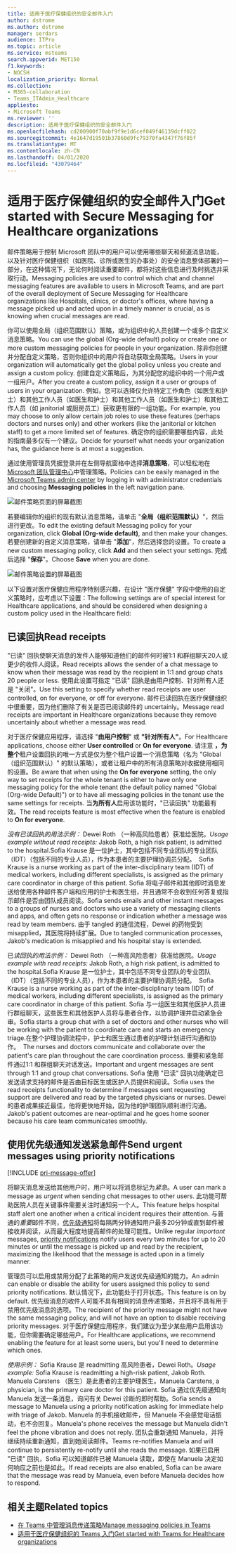 ```yaml
---
title: 适用于医疗保健组织的安全邮件入门
author: dstrome
ms.author: dstrome
manager: serdars
audience: ITPro
ms.topic: article
ms.service: msteams
search.appverid: MET150
f1.keywords:
- NOCSH
localization_priority: Normal
ms.collection:
- M365-collaboration
- Teams_ITAdmin_Healthcare
appliesto:
- Microsoft Teams
ms.reviewer: ''
description: 适用于医疗保健组织的安全邮件入门
ms.openlocfilehash: cd200900f70abf9f9e1d6cef049f46139dcff022
ms.sourcegitcommit: 4e1647d19501b37860d9fc79370fa4347f76f85f
ms.translationtype: MT
ms.contentlocale: zh-CN
ms.lasthandoff: 04/01/2020
ms.locfileid: "43079464"
---
```

# <a name="get-started-with-secure-messaging-for-healthcare-organizations"></a><span data-ttu-id="2d9da-103">适用于医疗保健组织的安全邮件入门</span><span class="sxs-lookup"><span data-stu-id="2d9da-103">Get started with Secure Messaging for Healthcare organizations</span></span>

<span data-ttu-id="2d9da-104">邮件策略用于控制 Microsoft 团队中的用户可以使用哪些聊天和频道消息功能，以及针对医疗保健组织（如医院、诊所或医生的办事处）的安全消息整体部署的一部分，在这种情况下，无论何时阅读重要邮件，都将对这些信息进行及时挑选并采取行动。</span><span class="sxs-lookup"><span data-stu-id="2d9da-104">Messaging policies are used to control which chat and channel messaging features are available to users in Microsoft Teams, and are part of the overall deployment of Secure Messaging for Healthcare organizations like Hospitals, clinics, or doctor's offices, where having a message picked up and acted upon in a timely manner is crucial, as is knowing when crucial messages are read.</span></span>

<span data-ttu-id="2d9da-105">你可以使用全局（组织范围默认）策略，或为组织中的人员创建一个或多个自定义消息策略。</span><span class="sxs-lookup"><span data-stu-id="2d9da-105">You can use the global (Org-wide default) policy or create one or more custom messaging policies for people in your organization.</span></span> <span data-ttu-id="2d9da-106">除非你创建并分配自定义策略，否则你组织中的用户将自动获取全局策略。</span><span class="sxs-lookup"><span data-stu-id="2d9da-106">Users in your organization will automatically get the global policy unless you create and assign a custom policy.</span></span> <span data-ttu-id="2d9da-107">创建自定义策略后，为其分配您的组织中的一个用户或一组用户。</span><span class="sxs-lookup"><span data-stu-id="2d9da-107">After you create a custom policy, assign it a user or groups of users in your organization.</span></span> <span data-ttu-id="2d9da-108">例如，您可以选择仅允许特定工作角色（如医生和护士）和其他工作人员（如医生和护士）和其他工作人员（如医生和护士）和其他工作人员（如 janitorial 或厨房员工）获取更有限的一组功能。</span><span class="sxs-lookup"><span data-stu-id="2d9da-108">For example, you may choose to only allow certain job roles to use these features (perhaps doctors and nurses only) and other workers (like the janitorial or kitchen staff) to get a more limited set of features.</span></span> <span data-ttu-id="2d9da-109">确定你的组织需要哪些内容，此处的指南最多仅有一个建议。</span><span class="sxs-lookup"><span data-stu-id="2d9da-109">Decide for yourself what needs your organization has, the guidance here is at most a suggestion.</span></span>

<span data-ttu-id="2d9da-110">通过使用管理员凭据登录并在左侧导航窗格中选择**消息策略**，可以轻松地在[Microsoft 团队管理中心](https://admin.teams.microsoft.com)中管理策略。</span><span class="sxs-lookup"><span data-stu-id="2d9da-110">Policies can be easily managed in the [Microsoft Teams admin center](https://admin.teams.microsoft.com) by logging in with administrator credentials and choosing **Messaging policies** in the left navigation pane.</span></span>

 ![邮件策略页面的屏幕截图](../../media/hc-messaging-policy-admin-center.png)

<span data-ttu-id="2d9da-112">若要编辑你的组织的现有默认消息策略，请单击 "**全局（组织范围默认）**"，然后进行更改。</span><span class="sxs-lookup"><span data-stu-id="2d9da-112">To edit the existing default Messaging policy for your organization, click **Global (Org-wide default)**, and then make your changes.</span></span> <span data-ttu-id="2d9da-113">若要创建新的自定义消息策略，请单击 "**添加**"，然后选择您的设置。</span><span class="sxs-lookup"><span data-stu-id="2d9da-113">To create a new custom messaging policy, click **Add** and then select your settings.</span></span> <span data-ttu-id="2d9da-114">完成后选择 "**保存**"。</span><span class="sxs-lookup"><span data-stu-id="2d9da-114">Choose **Save** when you are done.</span></span>

![邮件策略设置的屏幕截图](../../media/hc-messaging-policy.png)

<span data-ttu-id="2d9da-116">以下设置对医疗保健应用程序特别感兴趣，在设计 "医疗保健" 字段中使用的自定义策略时，应考虑以下设置：</span><span class="sxs-lookup"><span data-stu-id="2d9da-116">The following settings are of special interest for Healthcare applications, and should be considered when designing a custom policy used in the Healthcare field:</span></span>

## <a name="read-receipts"></a><span data-ttu-id="2d9da-117">已读回执</span><span class="sxs-lookup"><span data-stu-id="2d9da-117">Read receipts</span></span>

<span data-ttu-id="2d9da-118">"已读" 回执使聊天消息的发件人能够知道他们的邮件何时被1:1 和群组聊天20人或更少的收件人阅读。</span><span class="sxs-lookup"><span data-stu-id="2d9da-118">Read receipts allows the sender of a chat message to know when their message was read by the recipient in 1:1 and group chats 20 people or less.</span></span> <span data-ttu-id="2d9da-119">使用此设置可指定 "已读" 回执是由用户控制、针对所有人还是 "关闭"。</span><span class="sxs-lookup"><span data-stu-id="2d9da-119">Use this setting to specify whether read receipts are user controlled, on for everyone, or off for everyone.</span></span> <span data-ttu-id="2d9da-120">邮件已读回执在医疗保健组织中很重要，因为他们删除了有关是否已阅读邮件的 uncertainly。</span><span class="sxs-lookup"><span data-stu-id="2d9da-120">Message read receipts are important in Healthcare organizations because they remove uncertainly about whether a message was read.</span></span>

<span data-ttu-id="2d9da-121">对于医疗保健应用程序，请选择 "**由用户控制**" 或 **"针对所有人"**。</span><span class="sxs-lookup"><span data-stu-id="2d9da-121">For Healthcare applications, choose either **User controlled** or **On for everyone**.</span></span> <span data-ttu-id="2d9da-122">请注意 **，为整个**租户设置回执的唯一方式是仅为整个租户设置一个消息策略（名为 "Global （组织范围默认）" 的默认策略），或者让租户中的所有消息策略对收据使用相同的设置。</span><span class="sxs-lookup"><span data-stu-id="2d9da-122">Be aware that when using the **On for everyone** setting, the only way to set receipts for the whole  tenant is either to have only one messaging policy for the whole tenant (the default policy named "Global (Org-wide Default)") or to have all messaging policies in the tenant use the same settings for receipts.</span></span> <span data-ttu-id="2d9da-123">当**为所有人**启用该功能时，"已读回执" 功能最有效。</span><span class="sxs-lookup"><span data-stu-id="2d9da-123">The read receipts feature is most effective when the feature is enabled to **On for everyone**.</span></span>

<span data-ttu-id="2d9da-124">*没有已读回执的用法示例：* Dewei Roth （一种高风险患者）获准给医院。</span><span class="sxs-lookup"><span data-stu-id="2d9da-124">*Usage example without read receipts:* Jakob Roth, a high risk patient, is admitted to the hospital.</span></span><span data-ttu-id="2d9da-125">Sofia Krause 是一位护士，其中包括不同专业团队的专业团队（IDT）（包括不同的专业人员），作为本患者的主要护理协调员分配。</span><span class="sxs-lookup"><span data-stu-id="2d9da-125">  Sofia Krause is a nurse working as part of the inter-disciplinary team (IDT) of medical workers, including different specialists, is assigned as the primary care coordinator in charge of this patient.</span></span>  <span data-ttu-id="2d9da-126">Sofia 将电子邮件和其他即时消息发送给使用各种邮件客户端和应用的护士和医生组，并且通常不会收到任何答复或指示邮件是否由团队成员阅读。</span><span class="sxs-lookup"><span data-stu-id="2d9da-126">Sofia sends emails and other instant messages to a groups of nurses and doctors who use a variety of messaging clients and apps, and often gets no response or indication whether a message was read by team members.</span></span> <span data-ttu-id="2d9da-127">由于 tangled 的通信流程，Dewei 的药物受到 misapplied，其医院将持续扩展。</span><span class="sxs-lookup"><span data-stu-id="2d9da-127">Due to tangled communication processes, Jakob's medication is misapplied and his hospital stay is extended.</span></span>

<span data-ttu-id="2d9da-128">已*读回执的用法示例：* Dewei Roth （一种高风险患者）获准给医院。</span><span class="sxs-lookup"><span data-stu-id="2d9da-128">*Usage example with read receipts:* Jakob Roth, a high risk patient, is admitted to the hospital.</span></span><span data-ttu-id="2d9da-129">Sofia Krause 是一位护士，其中包括不同专业团队的专业团队（IDT）（包括不同的专业人员），作为本患者的主要护理协调员分配。</span><span class="sxs-lookup"><span data-stu-id="2d9da-129">  Sofia Krause is a nurse working as part of the inter-disciplinary team (IDT) of medical workers, including different specialists, is assigned as the primary care coordinator in charge of this patient.</span></span>  <span data-ttu-id="2d9da-130">Sofia 与一组医生和其他医护人员进行群组聊天，这些医生和其他医护人员将与患者合作，以协调护理并启动紧急会审。</span><span class="sxs-lookup"><span data-stu-id="2d9da-130">Sofia starts a group chat with a set of doctors and other nurses who will be working with the patient to coordinate care and starts an emergency triage.</span></span><span data-ttu-id="2d9da-131">在整个护理协调流程中，护士和医生通过患者的护理计划进行沟通和协作。</span><span class="sxs-lookup"><span data-stu-id="2d9da-131">  The nurses and doctors communicate and collaborate over the patient's care plan throughout the care coordination process.</span></span>  <span data-ttu-id="2d9da-132">重要和紧急邮件通过1:1 和群组聊天对话发送。</span><span class="sxs-lookup"><span data-stu-id="2d9da-132">Important and urgent messages are sent through 1:1 and group chat conversations.</span></span> <span data-ttu-id="2d9da-133">Sofia 使用 "已读" 回执功能确定已发送请求支持的邮件是否由目标医生或医护人员提供和阅读。</span><span class="sxs-lookup"><span data-stu-id="2d9da-133">Sofia uses the read receipts functionality to determine if messages sent requesting support are delivered and read by the targeted physicians or nurses.</span></span> <span data-ttu-id="2d9da-134">Dewei 的患者成果接近最佳，他将更快地开始，因为他的护理团队顺利进行沟通。</span><span class="sxs-lookup"><span data-stu-id="2d9da-134">Jakob's patient outcomes are near-optimal and he goes home sooner because his care team communicates smoothly.</span></span>

## <a name="send-urgent-messages-using-priority-notifications"></a><span data-ttu-id="2d9da-135">使用优先级通知发送紧急邮件</span><span class="sxs-lookup"><span data-stu-id="2d9da-135">Send urgent messages using priority notifications</span></span>

[!INCLUDE [pri-message-offer](../../includes/pri-message-offer.md)]

<span data-ttu-id="2d9da-136">将聊天消息发送给其他用户时，用户可以将消息标记为*紧急*。</span><span class="sxs-lookup"><span data-stu-id="2d9da-136">A user can mark a message as *urgent* when sending chat messages to other users.</span></span> <span data-ttu-id="2d9da-137">此功能可帮助医院人员在关键事件需要关注时通知另一个人。</span><span class="sxs-lookup"><span data-stu-id="2d9da-137">This feature helps hospital staff alert one another when a critical incident requires their attention.</span></span> <span data-ttu-id="2d9da-138">与普通的*重要*邮件不同，[优先级通知](https://support.microsoft.com/article/mark-a-message-as-important-or-urgent-in-teams-ea99d5b6-1317-4550-8d75-86ff14cd4462)将每隔两分钟通知用户最多20分钟或直到邮件被接收并阅读，从而最大程度地提高邮件的处理可能性。</span><span class="sxs-lookup"><span data-stu-id="2d9da-138">Unlike regular *important* messages, [priority notifications](https://support.microsoft.com/article/mark-a-message-as-important-or-urgent-in-teams-ea99d5b6-1317-4550-8d75-86ff14cd4462) notify users every two minutes for up to 20 minutes or until the message is picked up and read by the recipient, maximizing the likelihood that the message is acted upon in a timely manner.</span></span>

<span data-ttu-id="2d9da-139">管理员可以启用或禁用分配了此策略的用户发送优先级通知的能力。</span><span class="sxs-lookup"><span data-stu-id="2d9da-139">An admin can enable or disable the ability for users assigned this policy to send priority notifications.</span></span> <span data-ttu-id="2d9da-140">默认情况下，此功能处于打开状态。</span><span class="sxs-lookup"><span data-stu-id="2d9da-140">This feature is on by default.</span></span> <span data-ttu-id="2d9da-141">优先级消息的收件人可能不具有相同的消息传递策略，并且将不具有用于禁用优先级消息的选项。</span><span class="sxs-lookup"><span data-stu-id="2d9da-141">The recipient of the priority message might not have the same messaging policy, and will not have an option to disable receiving priority messages.</span></span> <span data-ttu-id="2d9da-142">对于医疗保健应用程序，我们建议为至少某些用户启用该功能，但你需要确定哪些用户。</span><span class="sxs-lookup"><span data-stu-id="2d9da-142">For Healthcare applications, we recommend enabling the feature for at least some users, but you'll need to determine which ones.</span></span>

<span data-ttu-id="2d9da-143">*使用示例：* Sofia Krause 是 readmitting 高风险患者，Dewei Roth。</span><span class="sxs-lookup"><span data-stu-id="2d9da-143">*Usage example:* Sofia Krause is readmitting a high-risk patient, Jakob Roth.</span></span> <span data-ttu-id="2d9da-144">Manuela Carstens （医生）是此患者的主要护理医生。</span><span class="sxs-lookup"><span data-stu-id="2d9da-144">Manuela Carstens, a physician, is the primary care doctor for this patient.</span></span>  <span data-ttu-id="2d9da-145">Sofia 通过优先级通知向 Manuela 发送一条消息，询问有关 Dewei 诊断的即时帮助。</span><span class="sxs-lookup"><span data-stu-id="2d9da-145">Sofia sends a message to Manuela using a priority notification asking for immediate help with triage of Jakob.</span></span>  <span data-ttu-id="2d9da-146">Manuela 的手机接收邮件，但 Manuela 不会感觉电话振动，也不会回复。</span><span class="sxs-lookup"><span data-stu-id="2d9da-146">Manuela's phone receives the message but Manuela didn't feel the phone vibration and does not reply.</span></span> <span data-ttu-id="2d9da-147">团队会重新通知 Manuela，并将继续持续重新通知，直到她阅读邮件。</span><span class="sxs-lookup"><span data-stu-id="2d9da-147">Teams re-notifies Manuela and will continue to persistently re-notify until she reads the message.</span></span> <span data-ttu-id="2d9da-148">如果已启用 "已读" 回执，Sofia 可以知道邮件已被 Manuela 读取，即使在 Manuela 决定如何响应之前也是如此。</span><span class="sxs-lookup"><span data-stu-id="2d9da-148">If read receipts are also enabled, Sofia can be aware that the message was read by Manuela, even before Manuela decides how to respond.</span></span>

## <a name="related-topics"></a><span data-ttu-id="2d9da-149">相关主题</span><span class="sxs-lookup"><span data-stu-id="2d9da-149">Related topics</span></span>

- [<span data-ttu-id="2d9da-150">在 Teams 中管理消息传递策略</span><span class="sxs-lookup"><span data-stu-id="2d9da-150">Manage messaging policies in Teams</span></span>](../../messaging-policies-in-teams.md)
- [<span data-ttu-id="2d9da-151">适用于医疗保健组织的 Teams 入门</span><span class="sxs-lookup"><span data-stu-id="2d9da-151">Get started with Teams for Healthcare organizations</span></span>](teams-in-hc.md)
